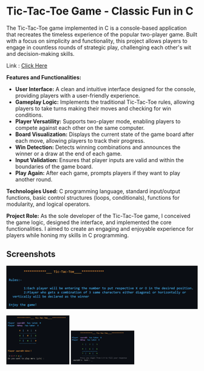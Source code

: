
# Tic-Tac-Toe Game - Classic Fun in C

The Tic-Tac-Toe game implemented in C is a console-based application that recreates the timeless experience of the popular two-player game. Built with a focus on simplicity and functionality, this project allows players to engage in countless rounds of strategic play, challenging each other's wit and decision-making skills.


Link : [Click Here](https://replit.com/@saurabhsg99/Tictaktoe?v=1)

**Features and Functionalities:**
- **User Interface:** A clean and intuitive interface designed for the console, providing players with a user-friendly experience.
- **Gameplay Logic:** Implements the traditional Tic-Tac-Toe rules, allowing players to take turns making their moves and checking for win conditions.
- **Player Versatility:** Supports two-player mode, enabling players to compete against each other on the same computer.
- **Board Visualization:** Displays the current state of the game board after each move, allowing players to track their progress.
- **Win Detection:** Detects winning combinations and announces the winner or a draw at the end of each game.
- **Input Validation:** Ensures that player inputs are valid and within the boundaries of the game board.
- **Play Again:** After each game, prompts players if they want to play another round.

**Technologies Used:**
C programming language, standard input/output functions, basic control structures (loops, conditionals), functions for modularity, and logical operators.

**Project Role:**
As the sole developer of the Tic-Tac-Toe game, I conceived the game logic, designed the interface, and implemented the core functionalities. I aimed to create an engaging and enjoyable experience for players while honing my skills in C programming.






## Screenshots

<img src = "Screenshot 2023-07-17 221745.png" alt = "Screenshots">
<p float ="left">
<img src = "Screenshot 2023-07-17 221829.png" width="33%"  alt = "Screenshots">
<img src = "Screenshot 2023-07-17 221806.png" width="33%" alt = "Screenshots">
</p>


